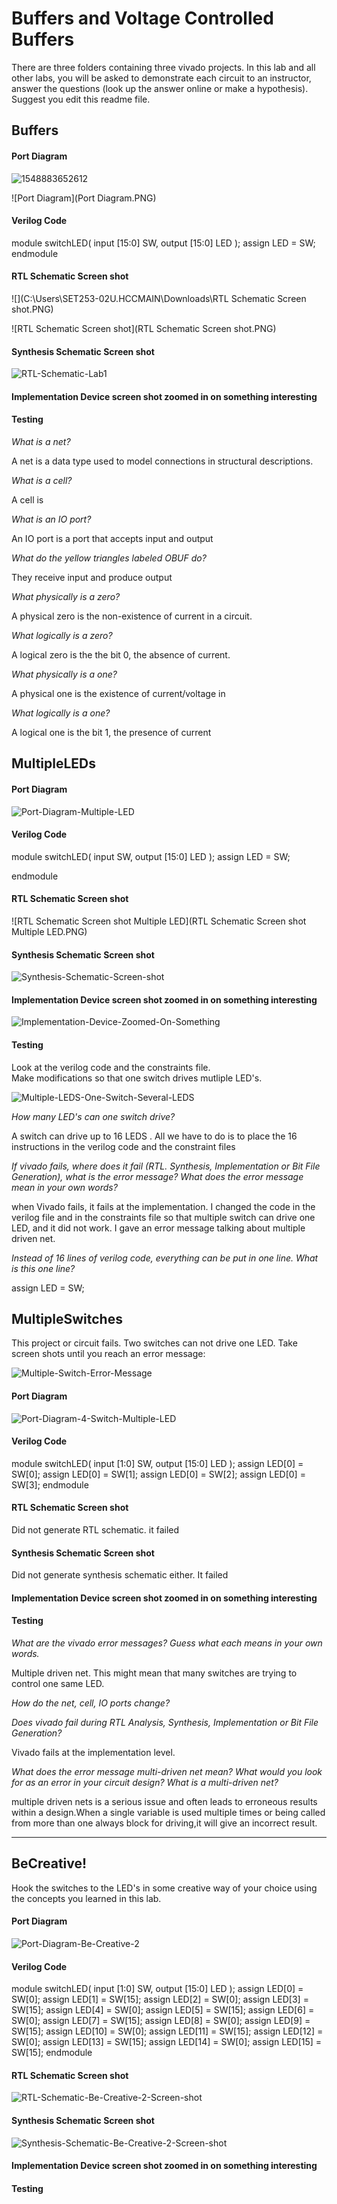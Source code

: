# Buffers and Voltage Controlled Buffers 
There are three folders containing three vivado projects.  In this lab and all other labs, you will be asked to demonstrate each circuit to an instructor, answer the questions (look up the answer online or make a hypothesis). Suggest you edit this readme file. 

## Buffers

#### Port Diagram

![1548883652612](C:\Users\SET253-02U.HCCMAIN\AppData\Roaming\Typora\typora-user-images\1548883652612.png)

![Port Diagram](Port Diagram.PNG)

#### Verilog Code

module switchLED(
    input [15:0] SW,
    output [15:0] LED
    );
    assign LED = SW;
endmodule

#### RTL Schematic Screen shot

![](C:\Users\SET253-02U.HCCMAIN\Downloads\RTL Schematic Screen shot.PNG)

![RTL Schematic Screen shot](RTL Schematic Screen shot.PNG)

#### Synthesis Schematic Screen shot

![RTL-Schematic-Lab1](RTL-Schematic-Lab1.PNG)

#### Implementation Device screen shot zoomed in on something interesting

#### Testing

*What is a net?*     

A net is a data type used to model connections in structural descriptions.

*What is a cell?*  

A cell is 

*What is an IO port?*  

An IO port is a port that accepts input and output



*What do the yellow triangles labeled OBUF do?*  

They receive input and produce output

*What physically is a zero?*  

A physical zero is the non-existence of current in a circuit.

*What logically is a zero?*  

A logical zero is the the bit 0, the absence of current.

*What physically is a one?*  

A physical one is the existence of current/voltage in

*What logically is a one?*   

A logical one is the bit 1, the presence of current

## MultipleLEDs  
#### Port Diagram

![Port-Diagram-Multiple-LED](Port-Diagram-Multiple-LED.PNG)

#### Verilog Code

module switchLED(
    input SW,
    output [15:0] LED
    );
    assign LED = SW;

endmodule

#### RTL Schematic Screen shot

![RTL Schematic Screen shot Multiple LED](RTL Schematic Screen shot Multiple LED.PNG)



#### Synthesis Schematic Screen shot

![Synthesis-Schematic-Screen-shot](Synthesis-Schematic-Screen-shot.PNG)

#### Implementation Device screen shot zoomed in on something interesting

![Implementation-Device-Zoomed-On-Something](Implementation-Device-Zoomed-On-Something.PNG)

#### Testing

Look at the verilog code and the constraints file.  
Make modifications so that one switch drives mutliple LED's.  

![Multiple-LEDS-One-Switch-Several-LEDS](Multiple-LEDS-One-Switch-Several-LEDS.PNG)

*How many LED's can one switch drive?*  

A switch can drive up to 16 LEDS . All we have to do is to place the 16 instructions in the verilog code and the constraint files

*If vivado fails, where does it fail (RTL. Synthesis, Implementation or Bit File Generation), what is the error message?  What does the error message mean in your own words?*

when Vivado fails, it fails at the implementation. I changed the code in the verilog file and in the constraints file so that multiple switch can drive one LED, and it did not work. I gave an error message  talking about multiple driven net.

*Instead of 16 lines of verilog code, everything can be put in one line. What is this one line?*

  assign LED = SW;

## MultipleSwitches

This project or circuit fails. Two switches can not drive one LED.  Take screen shots until you reach an error message:

![Multiple-Switch-Error-Message](Multiple-Switch-Error-Message.PNG)

#### Port Diagram

![Port-Diagram-4-Switch-Multiple-LED](Port-Diagram-4-Switch-Multiple-LED.PNG)

#### Verilog Code

module switchLED(
    input [1:0] SW,
    output [15:0] LED
    );
    assign LED[0] = SW[0];
    assign LED[0] = SW[1];
    assign LED[0] = SW[2];
    assign LED[0] = SW[3];
endmodule

#### RTL Schematic Screen shot

Did not generate RTL schematic. it failed

#### Synthesis Schematic Screen shot

Did not generate synthesis schematic either. It failed

#### Implementation Device screen shot zoomed in on something interesting

#### Testing

*What are the vivado error messages?  Guess what each means in your own words.* 

Multiple driven net. This might mean that many switches are trying to control one same LED.

*How do the net, cell, IO ports change?* 

*Does vivado fail during RTL Analysis, Synthesis, Implementation or Bit File Generation?* 

Vivado fails at the implementation level.

*What does the error message multi-driven net mean? What would you look for as an error in your circuit design? What is a multi-driven net?*

multiple driven nets is a serious issue and often leads to erroneous results within a design.When a single variable is used multiple times or being called from more than one always block for driving,it will give an incorrect result.

****

## BeCreative!

Hook the switches to the LED's in some creative way of your choice using the concepts you learned in this lab.

#### Port Diagram

![Port-Diagram-Be-Creative-2](Port-Diagram-Be-Creative-2.PNG)

#### Verilog Code

module switchLED(
    input [1:0] SW,
    output [15:0] LED
    );
    assign LED[0] = SW[0];
    assign LED[1] = SW[15];
    assign LED[2] = SW[0];
    assign LED[3] = SW[15];
    assign LED[4] = SW[0];
    assign LED[5] = SW[15];
    assign LED[6] = SW[0];
    assign LED[7] = SW[15];
    assign LED[8] = SW[0];
    assign LED[9] = SW[15];
    assign LED[10] = SW[0];
    assign LED[11] = SW[15];
    assign LED[12] = SW[0];
    assign LED[13] = SW[15];
    assign LED[14] = SW[0];
    assign LED[15] = SW[15];
endmodule

#### RTL Schematic Screen shot

![RTL-Schematic-Be-Creative-2-Screen-shot](RTL-Schematic-Be-Creative-2-Screen-shot.PNG)

#### Synthesis Schematic Screen shot

![Synthesis-Schematic-Be-Creative-2-Screen-shot](Synthesis-Schematic-Be-Creative-2-Screen-shot.PNG)

#### Implementation Device screen shot zoomed in on something interesting

#### Testing

